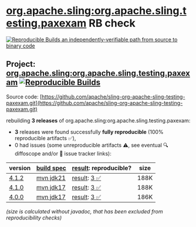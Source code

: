 [org.apache.sling:org.apache.sling.testing.paxexam](https://central.sonatype.com/artifact/org.apache.sling/org.apache.sling.testing.paxexam/versions) RB check
=======

[![Reproducible Builds](https://reproducible-builds.org/images/logos/rb.svg) an independently-verifiable path from source to binary code](https://reproducible-builds.org/)

## Project: [org.apache.sling:org.apache.sling.testing.paxexam](https://central.sonatype.com/artifact/org.apache.sling/org.apache.sling.testing.paxexam/versions) [![Reproducible Builds](https://img.shields.io/endpoint?url=https://raw.githubusercontent.com/jvm-repo-rebuild/reproducible-central/master/content/org/apache/sling/org.apache.sling.testing.paxexam/badge.json)](https://github.com/jvm-repo-rebuild/reproducible-central/blob/master/content/org/apache/sling/org.apache.sling.testing.paxexam/README.md)

Source code: [https://github.com/apache/sling-org-apache-sling-testing-paxexam.git](https://github.com/apache/sling-org-apache-sling-testing-paxexam.git)

rebuilding **3 releases** of org.apache.sling:org.apache.sling.testing.paxexam:
- **3** releases were found successfully **fully reproducible** (100% reproducible artifacts :white_check_mark:),
- 0 had issues (some unreproducible artifacts :warning:, see eventual :mag: diffoscope and/or :memo: issue tracker links):

| version | [build spec](/BUILDSPEC.md) | [result](https://reproducible-builds.org/docs/jvm/): reproducible? | size |
| -- | --------- | ------ | -- |
| [4.1.2](https://central.sonatype.com/artifact/org.apache.sling/org.apache.sling.testing.paxexam/4.1.2/pom) | [mvn jdk21](org.apache.sling.testing.paxexam-4.1.2.buildspec) | [result](org.apache.sling.testing.paxexam-4.1.2.buildinfo): [3 :white_check_mark: ](org.apache.sling.testing.paxexam-4.1.2.buildcompare) | 188K |
| [4.1.0](https://central.sonatype.com/artifact/org.apache.sling/org.apache.sling.testing.paxexam/4.1.0/pom) | [mvn jdk17](org.apache.sling.testing.paxexam-4.1.0.buildspec) | [result](org.apache.sling.testing.paxexam-4.1.0.buildinfo): [3 :white_check_mark: ](org.apache.sling.testing.paxexam-4.1.0.buildcompare) | 188K |
| [4.0.0](https://central.sonatype.com/artifact/org.apache.sling/org.apache.sling.testing.paxexam/4.0.0/pom) | [mvn jdk17](org.apache.sling.testing.paxexam-4.0.0.buildspec) | [result](org.apache.sling.testing.paxexam-4.0.0.buildinfo): [3 :white_check_mark: ](org.apache.sling.testing.paxexam-4.0.0.buildcompare) | 186K |

<i>(size is calculated without javadoc, that has been excluded from reproducibility checks)</i>
